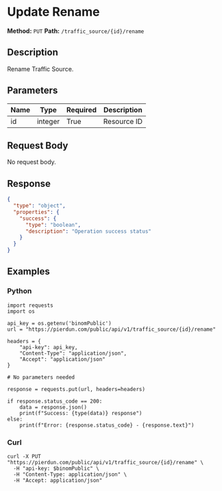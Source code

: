 # Update Rename

**Method:** `PUT`
**Path:** `/traffic_source/{id}/rename`

## Description
Rename Traffic Source.

## Parameters
| Name | Type | Required | Description |
|---|---|---|---|
| id | integer | True | Resource ID |

## Request Body
No request body.

## Response
```json
{
  "type": "object",
  "properties": {
    "success": {
      "type": "boolean",
      "description": "Operation success status"
    }
  }
}
```

## Examples
### Python
```__python__
import requests
import os

api_key = os.getenv('binomPublic')
url = "https://pierdun.com/public/api/v1/traffic_source/{id}/rename"

headers = {
    "api-key": api_key,
    "Content-Type": "application/json",
    "Accept": "application/json"
}

# No parameters needed

response = requests.put(url, headers=headers)

if response.status_code == 200:
    data = response.json()
    print(f"Success: {type(data)} response")
else:
    print(f"Error: {response.status_code} - {response.text}")
```
### Curl
```__curl__
curl -X PUT "https://pierdun.com/public/api/v1/traffic_source/{id}/rename" \
  -H "api-key: $binomPublic" \
  -H "Content-Type: application/json" \
  -H "Accept: application/json"
```

